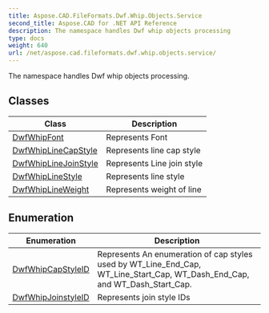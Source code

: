 ```yaml
---
title: Aspose.CAD.FileFormats.Dwf.Whip.Objects.Service
second_title: Aspose.CAD for .NET API Reference
description: The namespace handles Dwf whip objects processing
type: docs
weight: 640
url: /net/aspose.cad.fileformats.dwf.whip.objects.service/
---
```

The namespace handles Dwf whip objects processing.

## Classes

| Class | Description |
| --- | --- |
| [DwfWhipFont](./dwfwhipfont/) | Represents Font |
| [DwfWhipLineCapStyle](./dwfwhiplinecapstyle/) | Represents line cap style |
| [DwfWhipLineJoinStyle](./dwfwhiplinejoinstyle/) | Represents Line join style |
| [DwfWhipLineStyle](./dwfwhiplinestyle/) | Represents line style |
| [DwfWhipLineWeight](./dwfwhiplineweight/) | Represents weight of line |
## Enumeration

| Enumeration | Description |
| --- | --- |
| [DwfWhipCapStyleID](./dwfwhipcapstyleid/) | Represents An enumeration of cap styles used by WT_Line_End_Cap, WT_Line_Start_Cap, WT_Dash_End_Cap, and WT_Dash_Start_Cap. |
| [DwfWhipJoinstyleID](./dwfwhipjoinstyleid/) | Represents join style IDs |


